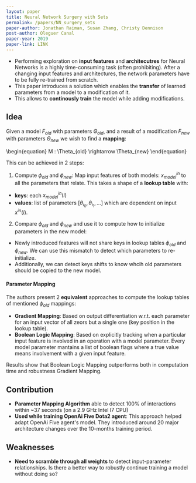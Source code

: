 ```yaml
---
layout: paper
title: Neural Network Surgery with Sets
permalink: /papers/NN_surgery_sets
paper-author: Jonathan Raiman, Susan Zhang, Christy Dennison
post-author: Oleguer Canal
paper-year: 2019
paper-link: LINK
---
```


- Performing exploration on **input features** and **architecutres** for Neural Networks is a highly time-consuming task (often prohibiting).
After a changing input features and architectures, the network parameters have to be fully re-trained from scratch.
- This paper introduces a solution which enables the **transfer** of learned parameters from a model to a modification of it.
- This allows to **continously train** the model while adding modifications.

## Idea
Given a model $F_{old}$ with parameters $\Theta_{old}$, and a result of a modification $F_{new}$ with parameters $\Theta_{new}$ we wish to find a **mapping**:

\begin{equation}
M : \Theta_{old} \rightarrow \Theta_{new}
\end{equation}

This can be achieved in 2 steps:

1. Compute $\phi_{old}$ and $\phi_{new}$: Map input features of both models: $x_{model}^{in}$ to all the parameters that relate.
This takes a shape of a **lookup table** with:
- **keys**: each $x_{model}^{in}(i)$
- **values**: list of parameters $[\theta_{i_0}, \theta_{i_1}, ...]$ which are dependent on input $x^{in}(i)$.

2. Compare $\phi_{old}$ and $\phi_{new}$ and use it to compute how to initialize parameters in the new model:
- Newly introduced features will not share keys in lookup tables $\phi_{old}$ and $\phi_{new}$. We can use this mismatch to detect which parameters to re-initialize.
- Additionally, we can detect keys shifts to know whcih old parameters should be copied to the new model.


<!-- {% include figure.html url="/assets/images/[PATH]" description="[DESCRIPTION]" %} -->

#### Parameter Mapping
The authors present 2 **equivalent** approaches to compute the lookup tables of mentioned $\phi_{old}$ mappings:
- **Gradient Mapping**: Based on output differentiation w.r.t. each parameter for an input vector of all zeors but a single one (key position in the lookup table).
- **Boolean Logic Mapping**: Based on explicitly tracking when a particular input feature is involved in an operation with a model parameter. Every model parameter mantains a list of boolean flags where a true value means involvement with a given input feature.

Results show that Boolean Logic Mapping outperforms both in computation time and robustness Gradient Mapping.

## Contribution
 - **Parameter Mapping Algorithm** able to detect 100% of interactions within ~37 seconds (on a 2.9 GHz Intel I7 CPU)
 - **Used while training OpenAi Five Dota2 agent**: This approach helped adapt OpenAi Five agent's model. They introduced around 20 major architecture changes over the 10-months training period.

## Weaknesses
 - **Need to scramble through all weights** to detect input-parameter relationships. Is there a better way to robustly continue training a model without doing so?

